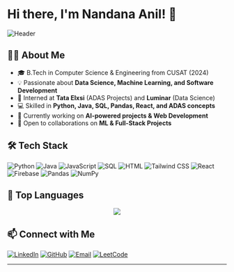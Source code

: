 # Hi there, I'm Nandana Anil! 👋

![Header](https://capsule-render.vercel.app/api?type=waving&color=gradient&height=200&section=header&text=Nandana%20Anil&fontSize=40&fontAlignY=40)

## 👩‍💻 About Me
- 🎓 B.Tech in Computer Science & Engineering from CUSAT (2024)
- 💡 Passionate about **Data Science, Machine Learning, and Software Development**
- 🏢 Interned at **Tata Elxsi** (ADAS Projects) and **Luminar** (Data Science)
- 💻 Skilled in **Python, Java, SQL, Pandas, React, and ADAS concepts**
- 🔭 Currently working on **AI-powered projects & Web Development**
- 🚀 Open to collaborations on **ML & Full-Stack Projects**

## 🛠️ Tech Stack

![Python](https://img.shields.io/badge/Python-3776AB?style=for-the-badge&logo=python&logoColor=white)
![Java](https://img.shields.io/badge/Java-ED8B00?style=for-the-badge&logo=java&logoColor=white)
![JavaScript](https://img.shields.io/badge/JavaScript-F7DF1E?style=for-the-badge&logo=javascript&logoColor=black)
![SQL](https://img.shields.io/badge/SQL-4479A1?style=for-the-badge&logo=postgresql&logoColor=white)
![HTML](https://img.shields.io/badge/HTML5-E34F26?style=for-the-badge&logo=html5&logoColor=white)
![Tailwind CSS](https://img.shields.io/badge/Tailwind_CSS-38B2AC?style=for-the-badge&logo=tailwind-css&logoColor=white)
![React](https://img.shields.io/badge/React-61DAFB?style=for-the-badge&logo=react&logoColor=black)
![Firebase](https://img.shields.io/badge/Firebase-FFCA28?style=for-the-badge&logo=firebase&logoColor=black)
![Pandas](https://img.shields.io/badge/Pandas-150458?style=for-the-badge&logo=pandas&logoColor=white)
![NumPy](https://img.shields.io/badge/NumPy-013243?style=for-the-badge&logo=numpy&logoColor=white)

## 🚀 Top Languages

<div align="center">
  <img src="https://github-readme-stats.vercel.app/api/top-langs/?username=Nandana-Anil&layout=compact&theme=radical" />
</div>

## 📫 Connect with Me
[![LinkedIn](https://img.shields.io/badge/LinkedIn-0A66C2?style=for-the-badge&logo=linkedin&logoColor=white)]([https://linkedin.com/in/nandana-anil](https://www.linkedin.com/in/nandana-anil-08448a253/))
[![GitHub](https://img.shields.io/badge/GitHub-181717?style=for-the-badge&logo=github&logoColor=white)](https://github.com/Nandana-Anil)
[![Email](https://img.shields.io/badge/Email-D14836?style=for-the-badge&logo=gmail&logoColor=white)](mailto:anilnandana51@gmail.com)
[![LeetCode](https://img.shields.io/badge/LeetCode-FFA116?style=for-the-badge&logo=leetcode&logoColor=white)](https://leetcode.com/your-leetcode-username)

---




